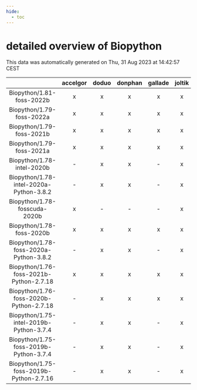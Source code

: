 ```yaml
---
hide:
  - toc
---
```


detailed overview of Biopython
==============================


This data was automatically generated on Thu, 31 Aug 2023 at 14:42:57 CEST  

| |accelgor|doduo|donphan|gallade|joltik|skitty|swalot|victini|
| :---: | :---: | :---: | :---: | :---: | :---: | :---: | :---: | :---: |
|Biopython/1.81-foss-2022b|x|x|x|x|x|x|x|x|
|Biopython/1.79-foss-2022a|x|x|x|x|x|x|x|x|
|Biopython/1.79-foss-2021b|x|x|x|x|x|x|x|x|
|Biopython/1.79-foss-2021a|x|x|x|x|x|x|x|x|
|Biopython/1.78-intel-2020b|-|x|x|-|x|x|x|x|
|Biopython/1.78-intel-2020a-Python-3.8.2|-|x|x|-|x|x|x|x|
|Biopython/1.78-fosscuda-2020b|x|-|-|-|x|-|-|-|
|Biopython/1.78-foss-2020b|x|x|x|x|x|x|x|x|
|Biopython/1.78-foss-2020a-Python-3.8.2|-|x|x|-|x|x|x|x|
|Biopython/1.76-foss-2021b-Python-2.7.18|x|x|x|x|x|x|x|x|
|Biopython/1.76-foss-2020b-Python-2.7.18|-|x|x|x|x|x|x|x|
|Biopython/1.75-intel-2019b-Python-3.7.4|-|x|x|-|x|x|-|x|
|Biopython/1.75-foss-2019b-Python-3.7.4|-|x|x|-|x|x|x|x|
|Biopython/1.75-foss-2019b-Python-2.7.16|-|x|x|-|x|x|-|x|
